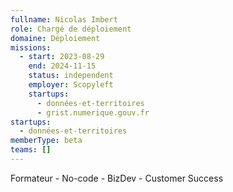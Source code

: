```yaml
---
fullname: Nicolas Imbert
role: Chargé de déploiement
domaine: Déploiement
missions:
  - start: 2023-08-29
    end: 2024-11-15
    status: independent
    employer: Scopyleft
    startups:
      - données-et-territoires
      - grist.numerique.gouv.fr
startups:
  - données-et-territoires
memberType: beta
teams: []
---
```

Formateur - No-code - BizDev - Customer Success